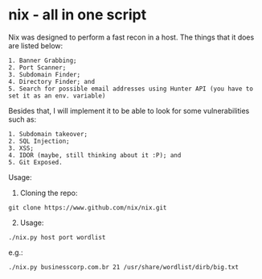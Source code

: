 # nix - all in one script

Nix was designed to perform a fast recon in a host. The things that it does are listed below:

    1. Banner Grabbing;
    2. Port Scanner;
    3. Subdomain Finder;
    4. Directory Finder; and
    5. Search for possible email addresses using Hunter API (you have to set it as an env. variable)

Besides that, I will implement it to be able to look for some vulnerabilities such as:

    1. Subdomain takeover;
    2. SQL Injection;
    3. XSS;
    4. IDOR (maybe, still thinking about it :P); and
    5. Git Exposed.

Usage:

1. Cloning the repo:

```git clone https://www.github.com/nix/nix.git```

2. Usage:

```./nix.py host port wordlist```

e.g.: 

```./nix.py businesscorp.com.br 21 /usr/share/wordlist/dirb/big.txt```